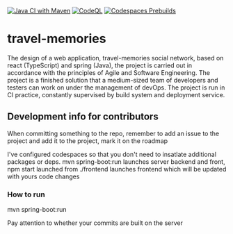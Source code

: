 [![Java CI with Maven](https://github.com/ReactorSpring/travel-memories/actions/workflows/maven.yml/badge.svg)](https://github.com/ReactorSpring/travel-memories/actions/workflows/maven.yml) [![CodeQL](https://github.com/ReactorSpring/travel-memories/actions/workflows/github-code-scanning/codeql/badge.svg)](https://github.com/ReactorSpring/travel-memories/actions/workflows/github-code-scanning/codeql) [![Codespaces Prebuilds](https://github.com/ReactorSpring/travel-memories/actions/workflows/codespaces/create_codespaces_prebuilds/badge.svg)](https://github.com/ReactorSpring/travel-memories/actions/workflows/codespaces/create_codespaces_prebuilds)
# travel-memories

The design of a web application, travel-memories social network, based on react (TypeScript) and spring (Java), the project is carried out in accordance with the principles of Agile and Software Engineering. The project is a finished solution that a medium-sized team of developers and testers can work on under the management of devOps. The project is run in CI practice, constantly supervised by build system and deployment service.

## Development info for contributors
When committing something to the repo, remember to add an issue to the project and add it to the project, mark it on the roadmap

I've configured codespaces so that you don't need to insatlate additional packages or deps.
mvn spring-boot:run launches server backend and front, npm start launched from ./frontend launches frontend which will be updated with yours code changes

### How to run  
mvn spring-boot:run  

Pay attention to whether your commits are built on the server

